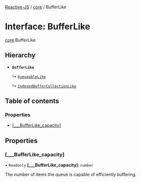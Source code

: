 [Reactive-JS](../README.md) / [core](../modules/core.md) / BufferLike

# Interface: BufferLike

[core](../modules/core.md).BufferLike

## Hierarchy

- **`BufferLike`**

  ↳ [`QueueableLike`](core.QueueableLike.md)

  ↳ [`IndexedBufferCollectionLike`](core.IndexedBufferCollectionLike.md)

## Table of contents

### Properties

- [[\_\_\_BufferLike\_capacity]](core.BufferLike.md#[___bufferlike_capacity])

## Properties

### [\_\_\_BufferLike\_capacity]

• `Readonly` **[\_\_\_BufferLike\_capacity]**: `number`

The number of items the queue is capable of efficiently buffering.
